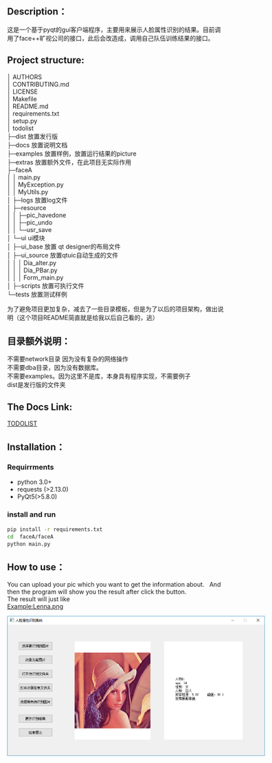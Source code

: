 ## Description：
这是一个基于pyqt的gui客户端程序，主要用来展示人脸属性识别的结果。目前调用了face++旷视公司的接口，此后会改造成，调用自己队伍训练结果的接口。

## Project structure:
│  AUTHORS  
│  CONTRIBUTING.md  
│  LICENSE  
│  Makefile  
│  README.md  
│  requirements.txt  
│  setup.py  
│  todolist  
├─dist                  放置发行版  
├─docs                  放置说明文档   
├─examples              放置样例，放置运行结果的picture  
├─extras                放置额外文件，在此项目无实际作用  
├─faceA  
│  │  main.py  
│  │  MyException.py  
│  │  MyUtils.py  
│  ├─logs              放置log文件  
│  ├─resource  
│  │  ├─pic_havedone  
│  │  ├─pic_undo  
│  │  └─usr_save  
│  └─ui  ui模块  
│      ├─ui_base       放置 qt designer的布局文件  
│      ├─ui_source     放置qtuic自动生成的文件  
│      │  │  Dia_alter.py  
│      │  │  Dia_PBar.py  
│      │  │  Form_main.py  
│
├─scripts               放置可执行文件  
└─tests                 放置测试样例  



  为了避免项目更加复杂，减去了一些目录模板，但是为了以后的项目架构，做出说明（这个项目README简直就是给我以后自己看的，逃）

## 目录额外说明：
不需要network目录 因为没有复杂的网络操作  
不需要dba目录，因为没有数据库。  
不需要examples。因为这里不是库，本身具有程序实现，不需要例子   
dist是发行版的文件夹  


## The Docs Link:
[TODOLIST](https://github.com/ThomasRaymond/faceA/blob/master/docs/todolist)

## Installation：
### Requirrments
* python 3.0+
* requests (>2.13.0)
* PyQt5(>5.8.0)

### install and run
```bash
pip install -r requirements.txt
cd  faceA/faceA
python main.py  
```

## How to use：
You can upload your pic which you want to get the information about.  
And then the program will show you the result after click the button.  
The result will just like  
[Example:Lenna.png](https://github.com/ThomasRaymond/faceA/blob/master/examples/testpic.png)

<p align='center'>
<img src='examples/testpic.png' title='Face Attributes Recognition example' style='max-width:600px'></img>
</p>

